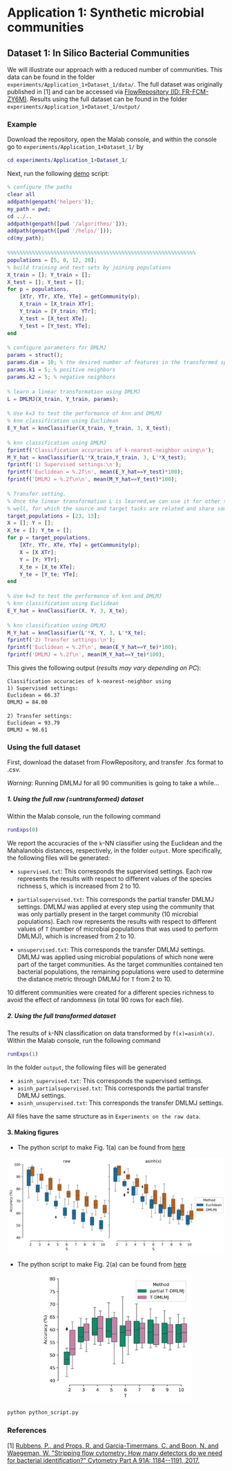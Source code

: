 # Application 1: Synthetic microbial communities
## Dataset 1: In Silico Bacterial Communities
We will illustrate our approach with a reduced number of communities. This data can be found in the folder ``experiments/Application_1+Dataset_1/data/``. The full dataset was originally published in [1] and can be accessed via [FlowRepository (ID: FR-FCM-ZY6M)](https://flowrepository.org/experiments/1238). 
Results using the full dataset can be found in the folder ``experiments/Application_1+Dataset_1/output/``

### Example
Download the repository, open the Malab console, and within the console go to ``experiments/Application_1+Dataset_1/`` by
```matlab
cd experiments/Application_1+Dataset_1/
```
Next, run the following [demo](demo.m) script:
```matlab
% configure the paths
clear all
addpath(genpath('helpers'));
my_path = pwd;
cd ../..
addpath(genpath([pwd '/algorithms/']));
addpath(genpath([pwd '/helps/']));
cd(my_path);

%%%%%%%%%%%%%%%%%%%%%%%%%%%%%%%%%%%%%%%%%%%%%%%%%%%%%%%%%%%%%
populations = [5, 8, 12, 20];
% build training and test sets by joining populations
X_train = []; Y_train = [];
X_test = []; Y_test = [];
for p = populations,
    [XTr, YTr, XTe, YTe] = getCommunity(p);
    X_train = [X_train XTr];
    Y_train = [Y_train; YTr];
    X_test = [X_test XTe];
    Y_test = [Y_test; YTe];
end

% configure parameters for DMLMJ
params = struct();
params.dim = 10; % the desired number of features in the transformed space.
params.k1 = 5; % positive neighbors
params.k2 = 5; % negative neighbors

% learn a linear transformation using DMLMJ
L = DMLMJ(X_train, Y_train, params);

% Use k=3 to test the performance of knn and DMLMJ
% knn classification using Euclidean
E_Y_hat = knnClassifier(X_train, Y_train, 3, X_test);

% knn classification using DMLMJ
fprintf('Classification accuracies of k-nearest-neighbor using\n');
M_Y_hat = knnClassifier(L'*X_train,Y_train, 3, L'*X_test);
fprintf('1) Supervised settings:\n');
fprintf('Euclidean = %.2f\n', mean(E_Y_hat==Y_test)*100);
fprintf('DMLMJ = %.2f\n\n', mean(M_Y_hat==Y_test)*100);

% Transfer setting.
% Once the linear transformation L is learned,we can use it for other tasks as
% well, for which the source and target tasks are related and share some common structure.
target_populations = [23, 13];
X = []; Y = [];
X_te = []; Y_te = [];
for p = target_populations,
    [XTr, YTr, XTe, YTe] = getCommunity(p);
    X = [X XTr];
    Y = [Y; YTr];
    X_te = [X_te XTe];
    Y_te = [Y_te; YTe];
end

% Use k=3 to test the performance of knn and DMLMJ
% knn classification using Euclidean
E_Y_hat = knnClassifier(X, Y, 3, X_te);

% knn classification using DMLMJ
M_Y_hat = knnClassifier(L'*X, Y, 3, L'*X_te);
fprintf('2) Transfer settings:\n');
fprintf('Euclidean = %.2f\n', mean(E_Y_hat==Y_te)*100);
fprintf('DMLMJ = %.2f\n', mean(M_Y_hat==Y_te)*100);
```

This gives the following output (_results may vary depending on PC_): 
```
Classification accuracies of k-nearest-neighbor using
1) Supervised settings:
Euclidean = 66.37
DMLMJ = 84.00

2) Transfer settings:
Euclidean = 93.79
DMLMJ = 98.61
```

### Using the full dataset

First, download the dataset from FlowRepository, and transfer .fcs format to .csv. 

_Warning_: Running DMLMJ for all 90 communities is going to take a while...

##### 1. Using the full raw (=untransformed) dataset
Within the Malab console, run the following command
```matlab
runExps(0)
```
We report the accuracies of the `k`-NN classifier using the Euclidean and the Mahalanobis distances, respectively, in the folder ``output``. More specifically, the following files will be generated:

- ``supervised.txt``: This corresponds the supervised settings. Each row represents the results with respect to different values of the species richness ``S``, which is increased from 2 to 10.

- ``partialsupervised.txt``: This corresponds the partial transfer DMLMJ settings. DMLMJ was applied at every step using the community that was only partially present in
the target community (10 microbial populations). Each row represents the results with respect to different values of ``T`` (number of microbial populations that was used to perform DMLMJ), which is increased from 2 to 10.
- ``unsupervised.txt``: This corresponds the transfer DMLMJ settings. DMLMJ was applied using microbial populations of which none were part of the target communities. As the target communities contained ten bacterial populations, the remaining populations were used to determine the distance metric through DMLMJ for ``T`` from 2 to 10.

10 different communities were created for a different species richness to avoid the effect of randomness (in total 90 rows for each file).

##### 2. Using the full transformed dataset
The results of ``k``-NN classification on data transformed by ``f(x)=asinh(x)``. Within the Malab console, run the following command
```matlab
runExps(1)
```
In the folder ``output``, the following files will be generated
- ``asinh_supervised.txt``: This corresponds the supervised settings.
- ``asinh_partialsupervised.txt``: This corresponds the partial transfer DMLMJ settings.
- ``asinh_unsupervised.txt``: This corresponds the transfer DMLMJ settings.

All files have the same structure as in ``Experiments on the raw data``.

#### 3. Making figures
- The python script to make Fig. 1(a) can be found from [here](make_supervised_figure.py)
<p align="center">
  <img src="./output/output.png" width="700"/>
</p>

- The python script to make Fig. 2(a) can be found from [here](make_transfer_figure.py)
<p align="center">
  <img src="./output/transfer.png" width="350"/>
</p>

```bash
python python_script.py
```

### References
[1] [Rubbens, P., and Props, R. and Garcia-Timermans, C. and Boon, N. and Waegeman, W. "Stripping flow cytometry: How many detectors do we need for bacterial identification?" Cytometry Part A 91A: 1184--1191, 2017.](https://onlinelibrary.wiley.com/doi/abs/10.1002/cyto.a.23284)
